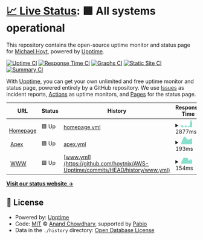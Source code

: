# [📈 Live Status](https://up.improvementwizard.com): <!--live status--> **🟩 All systems operational**

This repository contains the open-source uptime monitor and status page for [Michael Hoyt](https://fatfirecake.com), powered by [Upptime](https://github.com/upptime/upptime).

[![Uptime CI](https://github.com/hoytnix/AWS-Upptime/workflows/Uptime%20CI/badge.svg)](https://github.com/hoytnix/AWS-Upptime/actions?query=workflow%3A%22Uptime+CI%22)
[![Response Time CI](https://github.com/hoytnix/AWS-Upptime/workflows/Response%20Time%20CI/badge.svg)](https://github.com/hoytnix/AWS-Upptime/actions?query=workflow%3A%22Response+Time+CI%22)
[![Graphs CI](https://github.com/hoytnix/AWS-Upptime/workflows/Graphs%20CI/badge.svg)](https://github.com/hoytnix/AWS-Upptime/actions?query=workflow%3A%22Graphs+CI%22)
[![Static Site CI](https://github.com/hoytnix/AWS-Upptime/workflows/Static%20Site%20CI/badge.svg)](https://github.com/hoytnix/AWS-Upptime/actions?query=workflow%3A%22Static+Site+CI%22)
[![Summary CI](https://github.com/hoytnix/AWS-Upptime/workflows/Summary%20CI/badge.svg)](https://github.com/hoytnix/AWS-Upptime/actions?query=workflow%3A%22Summary+CI%22)

With [Upptime](https://upptime.js.org), you can get your own unlimited and free uptime monitor and status page, powered entirely by a GitHub repository. We use [Issues](https://github.com/hoytnix/AWS-Upptime/issues) as incident reports, [Actions](https://github.com/hoytnix/AWS-Upptime/actions) as uptime monitors, and [Pages](https://up.improvementwizard.com) for the status page.

<!--start: status pages-->
<!-- This summary is generated by Upptime (https://github.com/upptime/upptime) -->
<!-- Do not edit this manually, your changes will be overwritten -->
<!-- prettier-ignore -->
| URL | Status | History | Response Time | Uptime |
| --- | ------ | ------- | ------------- | ------ |
| <img alt="" src="https://icons.duckduckgo.com/ip3/www.allweathersealinc.com.ico" height="13"> [Homepage](https://www.allweathersealinc.com) | 🟩 Up | [homepage.yml](https://github.com/hoytnix/AWS-Upptime/commits/HEAD/history/homepage.yml) | <details><summary><img alt="Response time graph" src="./graphs/homepage/response-time-week.png" height="20"> 2877ms</summary><br><a href="https://up.improvementwizard.com/history/homepage"><img alt="Response time 2120" src="https://img.shields.io/endpoint?url=https%3A%2F%2Fraw.githubusercontent.com%2Fhoytnix%2FAWS-Upptime%2FHEAD%2Fapi%2Fhomepage%2Fresponse-time.json"></a><br><a href="https://up.improvementwizard.com/history/homepage"><img alt="24-hour response time 2640" src="https://img.shields.io/endpoint?url=https%3A%2F%2Fraw.githubusercontent.com%2Fhoytnix%2FAWS-Upptime%2FHEAD%2Fapi%2Fhomepage%2Fresponse-time-day.json"></a><br><a href="https://up.improvementwizard.com/history/homepage"><img alt="7-day response time 2877" src="https://img.shields.io/endpoint?url=https%3A%2F%2Fraw.githubusercontent.com%2Fhoytnix%2FAWS-Upptime%2FHEAD%2Fapi%2Fhomepage%2Fresponse-time-week.json"></a><br><a href="https://up.improvementwizard.com/history/homepage"><img alt="30-day response time 2062" src="https://img.shields.io/endpoint?url=https%3A%2F%2Fraw.githubusercontent.com%2Fhoytnix%2FAWS-Upptime%2FHEAD%2Fapi%2Fhomepage%2Fresponse-time-month.json"></a><br><a href="https://up.improvementwizard.com/history/homepage"><img alt="1-year response time 2120" src="https://img.shields.io/endpoint?url=https%3A%2F%2Fraw.githubusercontent.com%2Fhoytnix%2FAWS-Upptime%2FHEAD%2Fapi%2Fhomepage%2Fresponse-time-year.json"></a></details> | <details><summary><a href="https://up.improvementwizard.com/history/homepage">100.00%</a></summary><a href="https://up.improvementwizard.com/history/homepage"><img alt="All-time uptime 99.95%" src="https://img.shields.io/endpoint?url=https%3A%2F%2Fraw.githubusercontent.com%2Fhoytnix%2FAWS-Upptime%2FHEAD%2Fapi%2Fhomepage%2Fuptime.json"></a><br><a href="https://up.improvementwizard.com/history/homepage"><img alt="24-hour uptime 100.00%" src="https://img.shields.io/endpoint?url=https%3A%2F%2Fraw.githubusercontent.com%2Fhoytnix%2FAWS-Upptime%2FHEAD%2Fapi%2Fhomepage%2Fuptime-day.json"></a><br><a href="https://up.improvementwizard.com/history/homepage"><img alt="7-day uptime 100.00%" src="https://img.shields.io/endpoint?url=https%3A%2F%2Fraw.githubusercontent.com%2Fhoytnix%2FAWS-Upptime%2FHEAD%2Fapi%2Fhomepage%2Fuptime-week.json"></a><br><a href="https://up.improvementwizard.com/history/homepage"><img alt="30-day uptime 99.94%" src="https://img.shields.io/endpoint?url=https%3A%2F%2Fraw.githubusercontent.com%2Fhoytnix%2FAWS-Upptime%2FHEAD%2Fapi%2Fhomepage%2Fuptime-month.json"></a><br><a href="https://up.improvementwizard.com/history/homepage"><img alt="1-year uptime 99.95%" src="https://img.shields.io/endpoint?url=https%3A%2F%2Fraw.githubusercontent.com%2Fhoytnix%2FAWS-Upptime%2FHEAD%2Fapi%2Fhomepage%2Fuptime-year.json"></a></details>
| <img alt="" src="https://icons.duckduckgo.com/ip3/improvementwizard.com.ico" height="13"> [Apex](https://improvementwizard.com) | 🟩 Up | [apex.yml](https://github.com/hoytnix/AWS-Upptime/commits/HEAD/history/apex.yml) | <details><summary><img alt="Response time graph" src="./graphs/apex/response-time-week.png" height="20"> 193ms</summary><br><a href="https://up.improvementwizard.com/history/apex"><img alt="Response time 277" src="https://img.shields.io/endpoint?url=https%3A%2F%2Fraw.githubusercontent.com%2Fhoytnix%2FAWS-Upptime%2FHEAD%2Fapi%2Fapex%2Fresponse-time.json"></a><br><a href="https://up.improvementwizard.com/history/apex"><img alt="24-hour response time 194" src="https://img.shields.io/endpoint?url=https%3A%2F%2Fraw.githubusercontent.com%2Fhoytnix%2FAWS-Upptime%2FHEAD%2Fapi%2Fapex%2Fresponse-time-day.json"></a><br><a href="https://up.improvementwizard.com/history/apex"><img alt="7-day response time 193" src="https://img.shields.io/endpoint?url=https%3A%2F%2Fraw.githubusercontent.com%2Fhoytnix%2FAWS-Upptime%2FHEAD%2Fapi%2Fapex%2Fresponse-time-week.json"></a><br><a href="https://up.improvementwizard.com/history/apex"><img alt="30-day response time 201" src="https://img.shields.io/endpoint?url=https%3A%2F%2Fraw.githubusercontent.com%2Fhoytnix%2FAWS-Upptime%2FHEAD%2Fapi%2Fapex%2Fresponse-time-month.json"></a><br><a href="https://up.improvementwizard.com/history/apex"><img alt="1-year response time 277" src="https://img.shields.io/endpoint?url=https%3A%2F%2Fraw.githubusercontent.com%2Fhoytnix%2FAWS-Upptime%2FHEAD%2Fapi%2Fapex%2Fresponse-time-year.json"></a></details> | <details><summary><a href="https://up.improvementwizard.com/history/apex">100.00%</a></summary><a href="https://up.improvementwizard.com/history/apex"><img alt="All-time uptime 100.00%" src="https://img.shields.io/endpoint?url=https%3A%2F%2Fraw.githubusercontent.com%2Fhoytnix%2FAWS-Upptime%2FHEAD%2Fapi%2Fapex%2Fuptime.json"></a><br><a href="https://up.improvementwizard.com/history/apex"><img alt="24-hour uptime 100.00%" src="https://img.shields.io/endpoint?url=https%3A%2F%2Fraw.githubusercontent.com%2Fhoytnix%2FAWS-Upptime%2FHEAD%2Fapi%2Fapex%2Fuptime-day.json"></a><br><a href="https://up.improvementwizard.com/history/apex"><img alt="7-day uptime 100.00%" src="https://img.shields.io/endpoint?url=https%3A%2F%2Fraw.githubusercontent.com%2Fhoytnix%2FAWS-Upptime%2FHEAD%2Fapi%2Fapex%2Fuptime-week.json"></a><br><a href="https://up.improvementwizard.com/history/apex"><img alt="30-day uptime 100.00%" src="https://img.shields.io/endpoint?url=https%3A%2F%2Fraw.githubusercontent.com%2Fhoytnix%2FAWS-Upptime%2FHEAD%2Fapi%2Fapex%2Fuptime-month.json"></a><br><a href="https://up.improvementwizard.com/history/apex"><img alt="1-year uptime 100.00%" src="https://img.shields.io/endpoint?url=https%3A%2F%2Fraw.githubusercontent.com%2Fhoytnix%2FAWS-Upptime%2FHEAD%2Fapi%2Fapex%2Fuptime-year.json"></a></details>
| <img alt="" src="https://icons.duckduckgo.com/ip3/www.improvementwizard.com.ico" height="13"> [WWW](https://www.improvementwizard.com) | 🟩 Up | [www.yml](https://github.com/hoytnix/AWS-Upptime/commits/HEAD/history/www.yml) | <details><summary><img alt="Response time graph" src="./graphs/www/response-time-week.png" height="20"> 154ms</summary><br><a href="https://up.improvementwizard.com/history/www"><img alt="Response time 267" src="https://img.shields.io/endpoint?url=https%3A%2F%2Fraw.githubusercontent.com%2Fhoytnix%2FAWS-Upptime%2FHEAD%2Fapi%2Fwww%2Fresponse-time.json"></a><br><a href="https://up.improvementwizard.com/history/www"><img alt="24-hour response time 169" src="https://img.shields.io/endpoint?url=https%3A%2F%2Fraw.githubusercontent.com%2Fhoytnix%2FAWS-Upptime%2FHEAD%2Fapi%2Fwww%2Fresponse-time-day.json"></a><br><a href="https://up.improvementwizard.com/history/www"><img alt="7-day response time 154" src="https://img.shields.io/endpoint?url=https%3A%2F%2Fraw.githubusercontent.com%2Fhoytnix%2FAWS-Upptime%2FHEAD%2Fapi%2Fwww%2Fresponse-time-week.json"></a><br><a href="https://up.improvementwizard.com/history/www"><img alt="30-day response time 168" src="https://img.shields.io/endpoint?url=https%3A%2F%2Fraw.githubusercontent.com%2Fhoytnix%2FAWS-Upptime%2FHEAD%2Fapi%2Fwww%2Fresponse-time-month.json"></a><br><a href="https://up.improvementwizard.com/history/www"><img alt="1-year response time 267" src="https://img.shields.io/endpoint?url=https%3A%2F%2Fraw.githubusercontent.com%2Fhoytnix%2FAWS-Upptime%2FHEAD%2Fapi%2Fwww%2Fresponse-time-year.json"></a></details> | <details><summary><a href="https://up.improvementwizard.com/history/www">100.00%</a></summary><a href="https://up.improvementwizard.com/history/www"><img alt="All-time uptime 99.43%" src="https://img.shields.io/endpoint?url=https%3A%2F%2Fraw.githubusercontent.com%2Fhoytnix%2FAWS-Upptime%2FHEAD%2Fapi%2Fwww%2Fuptime.json"></a><br><a href="https://up.improvementwizard.com/history/www"><img alt="24-hour uptime 100.00%" src="https://img.shields.io/endpoint?url=https%3A%2F%2Fraw.githubusercontent.com%2Fhoytnix%2FAWS-Upptime%2FHEAD%2Fapi%2Fwww%2Fuptime-day.json"></a><br><a href="https://up.improvementwizard.com/history/www"><img alt="7-day uptime 100.00%" src="https://img.shields.io/endpoint?url=https%3A%2F%2Fraw.githubusercontent.com%2Fhoytnix%2FAWS-Upptime%2FHEAD%2Fapi%2Fwww%2Fuptime-week.json"></a><br><a href="https://up.improvementwizard.com/history/www"><img alt="30-day uptime 99.32%" src="https://img.shields.io/endpoint?url=https%3A%2F%2Fraw.githubusercontent.com%2Fhoytnix%2FAWS-Upptime%2FHEAD%2Fapi%2Fwww%2Fuptime-month.json"></a><br><a href="https://up.improvementwizard.com/history/www"><img alt="1-year uptime 99.43%" src="https://img.shields.io/endpoint?url=https%3A%2F%2Fraw.githubusercontent.com%2Fhoytnix%2FAWS-Upptime%2FHEAD%2Fapi%2Fwww%2Fuptime-year.json"></a></details>

<!--end: status pages-->

[**Visit our status website →**](https://up.improvementwizard.com)

## 📄 License

- Powered by: [Upptime](https://github.com/upptime/upptime)
- Code: [MIT](./LICENSE) © [Anand Chowdhary](https://anandchowdhary.com), supported by [Pabio](https://pabio.com)
- Data in the `./history` directory: [Open Database License](https://opendatacommons.org/licenses/odbl/1-0/)
